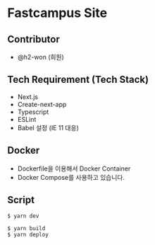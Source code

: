 # Fastcampus Site

## Contributor

- @h2-won (희원)

## Tech Requirement (Tech Stack)

- Next.js
- Create-next-app
- Typescript
- ESLint
- Babel 설정 (IE 11 대응)

## Docker

- Dockerfile을 이용해서 Docker Container
- Docker Compose를 사용하고 있습니다.

## Script

```
$ yarn dev
```

```
$ yarn build
$ yarn deploy
```
